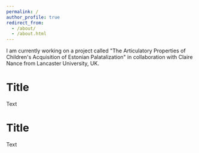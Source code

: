 ```yaml
---
permalink: /
author_profile: true
redirect_from: 
  - /about/
  - /about.html
---
```


I am currently working on a project called "The Articulatory Properties of Children's Acquisition of Estonian Palatalization" in collaboration with Claire Nance from Lancaster University, UK. 

Title
======
Text

Title
======
Text
